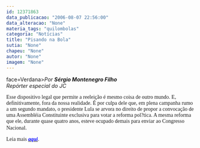 ```yaml
---
id: 12371863
data_publicacao: "2006-08-07 22:56:00"
data_alteracao: "None"
materia_tags: "quilombolas"
categoria: "Notícias"
title: "Pisando na Bola"
sutia: "None"
chapeu: "None"
autor: "None"
imagem: "None"
---
```

<p><P><FONT</p>
<p> face=Verdana><EM>Por <STRONG>Sérgio Montenegro Filho<BR></STRONG>Repórter especial do JC</EM></FONT></P></p>
<p><P><FONT face=Verdana>Esse dispositivo legal que permite a reeleição é mesmo coisa de outro mundo. E, definitivamente, fora da nossa realidade. É por culpa dele que, em plena campanha rumo a um segundo mandato, o presidente Lula se arvora no direito de propor a convocação de uma Assembléia Constituinte exclusiva para votar a reforma pol?tica. A mesma reforma que ele, durante quase quatro anos, esteve ocupado demais para enviar ao Congresso Nacional</FONT>. </P></p>
<p><P><FONT face=Verdana>Leia mais </FONT><A href=\"https://jc3.uol.com.br/2006/08/07/not_116934.php\" target=_blank><B><I><U><FONT color=#0000ff><FONT face=Verdana>aqui</FONT></B></I></U></FONT></A><FONT face=Verdana>.</FONT></P> </p>
